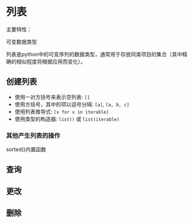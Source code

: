#  列表

主要特性：

可变数据类型



列表是python中的可变序列的数据类型，通常用于存放同类项目的集合（其中精确的相似程度将根据应用而变化）。



## 创建列表

- 使用一对方括号来表示空列表: `[]`
- 使用方括号，其中的项以逗号分隔: `[a]`, `[a, b, c]`
- 使用列表推导式: `[x for x in iterable]`
- 使用类型的构造器: `list()` 或 `list(iterable)`

### 其他产生列表的操作

sorted()内置函数

## 查询

## 更改

## 删除





